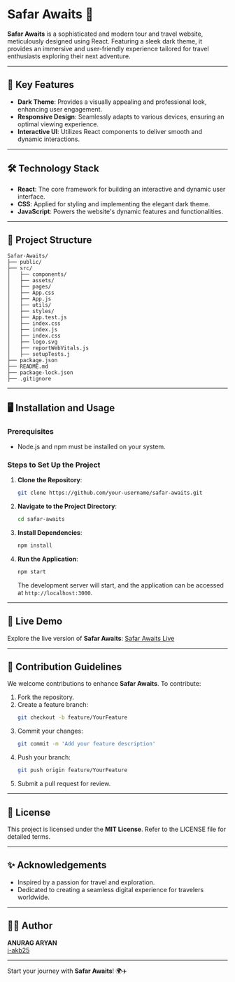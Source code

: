 # Safar Awaits 🌌

**Safar Awaits** is a sophisticated and modern tour and travel website, meticulously designed using React. Featuring a sleek dark theme, it provides an immersive and user-friendly experience tailored for travel enthusiasts exploring their next adventure.

---

## 🚀 Key Features

- **Dark Theme**: Provides a visually appealing and professional look, enhancing user engagement.
- **Responsive Design**: Seamlessly adapts to various devices, ensuring an optimal viewing experience.
- **Interactive UI**: Utilizes React components to deliver smooth and dynamic interactions.

---

## 🛠️ Technology Stack

- **React**: The core framework for building an interactive and dynamic user interface.
- **CSS**: Applied for styling and implementing the elegant dark theme.
- **JavaScript**: Powers the website's dynamic features and functionalities.

---

## 📂 Project Structure

```
Safar-Awaits/
├── public/
├── src/
│   ├── components/
│   ├── assets/
│   ├── pages/
│   ├── App.css
│   ├── App.js
│   ├── utils/
│   ├── styles/
│   ├── App.test.js
│   ├── index.css
│   ├── index.js
│   ├── index.css
│   ├── logo.svg
│   ├── reportWebVitals.js
│   ├── setupTests.j
├── package.json
├── README.md
├── package-lock.json
├── .gitignore
```

---

## 🖥️ Installation and Usage

### Prerequisites
- Node.js and npm must be installed on your system.

### Steps to Set Up the Project

1. **Clone the Repository**:
   ```bash
   git clone https://github.com/your-username/safar-awaits.git
   ```
2. **Navigate to the Project Directory**:
   ```bash
   cd safar-awaits
   ```
3. **Install Dependencies**:
   ```bash
   npm install
   ```
4. **Run the Application**:
   ```bash
   npm start
   ```
   The development server will start, and the application can be accessed at `http://localhost:3000`.

---

## 🌟 Live Demo

Explore the live version of **Safar Awaits**: [Safar Awaits Live](https://safar-awaits.netlify.app/)

---

## 🤝 Contribution Guidelines

We welcome contributions to enhance **Safar Awaits**. To contribute:

1. Fork the repository.
2. Create a feature branch:
   ```bash
   git checkout -b feature/YourFeature
   ```
3. Commit your changes:
   ```bash
   git commit -m 'Add your feature description'
   ```
4. Push your branch:
   ```bash
   git push origin feature/YourFeature
   ```
5. Submit a pull request for review.

---

## 📜 License

This project is licensed under the **MIT License**. Refer to the LICENSE file for detailed terms.

---

## ✨ Acknowledgements

- Inspired by a passion for travel and exploration.
- Dedicated to creating a seamless digital experience for travelers worldwide.

---

## 🧑‍💻 Author

**ANURAG ARYAN**  
[i-akb25](https://github.com/i-akb25)

---

Start your journey with **Safar Awaits**! 🌍✈️
